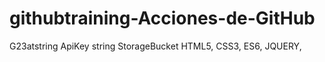 # githubtraining-Acciones-de-GitHub
G23atstring ApiKey string StorageBucket HTML5, CSS3, ES6, JQUERY,
